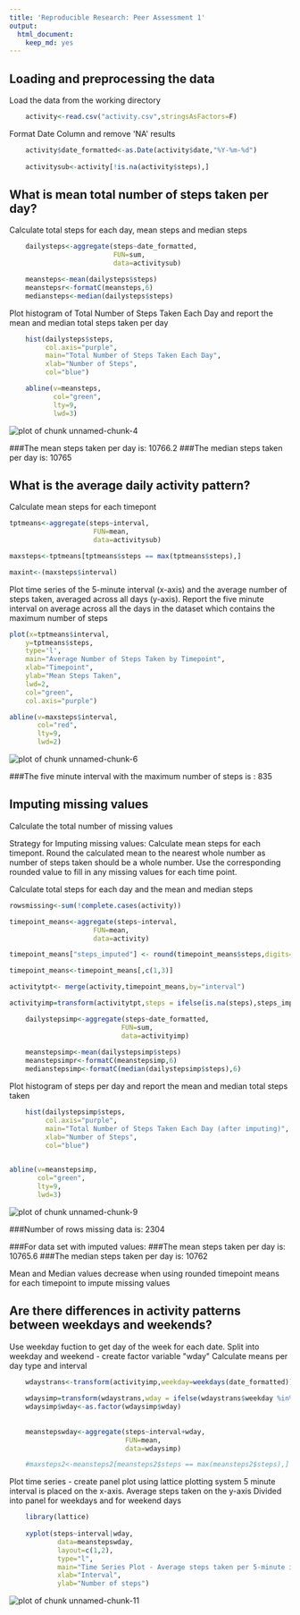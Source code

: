 ```yaml
---
title: 'Reproducible Research: Peer Assessment 1'
output:
  html_document:
    keep_md: yes
---
```



## Loading and preprocessing the data

Load the data from the working directory


```r
    activity<-read.csv("activity.csv",stringsAsFactors=F)
```

Format Date Column and remove 'NA' results


```r
    activity$date_formatted<-as.Date(activity$date,"%Y-%m-%d")
    
    activitysub<-activity[!is.na(activity$steps),]
```

## What is mean total number of steps taken per day?

Calculate total steps for each day, mean steps and median steps


```r
    dailysteps<-aggregate(steps~date_formatted,
                          FUN=sum,
                          data=activitysub)

    meansteps<-mean(dailysteps$steps)
    meanstepsr<-formatC(meansteps,6)
    mediansteps<-median(dailysteps$steps)
```

Plot histogram of Total Number of Steps Taken Each Day and report the mean and median total steps taken per day


```r
    hist(dailysteps$steps,
         col.axis="purple",
         main="Total Number of Steps Taken Each Day",
         xlab="Number of Steps",
         col="blue")

    abline(v=meansteps,
           col="green",
           lty=9,
           lwd=3)
```

![plot of chunk unnamed-chunk-4](figure/unnamed-chunk-4-1.png) 

###The mean steps taken per day is: 10766.2
###The median steps taken per day is: 10765

## What is the average daily activity pattern?

Calculate mean steps for each timepont


```r
tptmeans<-aggregate(steps~interval,
                     FUN=mean,
                     data=activitysub)

maxsteps<-tptmeans[tptmeans$steps == max(tptmeans$steps),]

maxint<-(maxsteps$interval)
```

Plot time series of the 5-minute interval (x-axis) and the average number of steps taken, averaged across all days (y-axis). Report the five minute interval on average across all the days in the dataset which contains the maximum number of steps



```r
plot(x=tptmeans$interval,
    y=tptmeans$steps,
    type='l',
    main="Average Number of Steps Taken by Timepoint",
    xlab="Timepoint",
    ylab="Mean Steps Taken",
    lwd=2,
    col="green",
    col.axis="purple")

abline(v=maxsteps$interval,
       col="red",
       lty=9,
       lwd=2)
```

![plot of chunk unnamed-chunk-6](figure/unnamed-chunk-6-1.png) 

###The five minute interval with the maximum number of steps is : 835


## Imputing missing values

Calculate the total number of missing values

Strategy for Imputing missing values:
Calculate mean steps for each timepont. Round the calculated mean to the nearest whole number as number of steps taken should be a whole number. Use the corresponding rounded value to fill in any missing values for each time point.

Calculate total steps for each day and the mean and median steps



```r
rowsmissing<-sum(!complete.cases(activity))

timepoint_means<-aggregate(steps~interval,
                     FUN=mean,
                     data=activity)

timepoint_means["steps_imputed"] <- round(timepoint_means$steps,digits=0)

timepoint_means<-timepoint_means[,c(1,3)]

activitytpt<- merge(activity,timepoint_means,by="interval")

activityimp=transform(activitytpt,steps = ifelse(is.na(steps),steps_imputed,steps))

    dailystepsimp<-aggregate(steps~date_formatted,
                            FUN=sum,
                            data=activityimp)
    
    meanstepsimp<-mean(dailystepsimp$steps)
    meanstepsimpr<-formatC(meanstepsimp,6)
    medianstepsimp<-formatC(median(dailystepsimp$steps),6)
```

Plot histogram of steps per day and report the mean and median total steps taken 


```r
    hist(dailystepsimp$steps,
         col.axis="purple",
         main="Total Number of Steps Taken Each Day (after imputing)",
         xlab="Number of Steps",
         col="blue")
    

abline(v=meanstepsimp,
       col="green",
       lty=9,
       lwd=3)
```

![plot of chunk unnamed-chunk-9](figure/unnamed-chunk-9-1.png) 

###Number of rows missing data is: 2304

###For data set with imputed values:
###The mean steps taken per day is: 10765.6
###The median steps taken per day is:   10762

Mean and Median values decrease when using rounded timepoint means for each timepoint to impute missing values

## Are there differences in activity patterns between weekdays and weekends?

Use weekday fuction to get day of the week for each date.
Split into weekday and weekend - create factor variable "wday"
Calculate means per day type and interval


```r
    wdaystrans<-transform(activityimp,weekday=weekdays(date_formatted))
    
    wdaysimp=transform(wdaystrans,wday = ifelse(wdaystrans$weekday %in% c("Saturday", "Sunday"),"weekend","weekday"))
    wdaysimp$wday<-as.factor(wdaysimp$wday)
    
    
    meanstepswday<-aggregate(steps~interval+wday,
                             FUN=mean,
                             data=wdaysimp)

    #maxsteps2<-meansteps2[meansteps2$steps == max(meansteps2$steps),]
```

Plot time series - create panel plot using lattice plotting system
5 minute interval is placed on the x-axis. Average steps taken on the y-axis
Divided into panel for weekdays and for weekend days


```r
    library(lattice)
    
    xyplot(steps~interval|wday,
            data=meanstepswday,
            layout=c(1,2),
            type="l",
            main="Time Series Plot - Average steps taken per 5-minute interval",
            xlab="Interval",
            ylab="Number of steps")
```

![plot of chunk unnamed-chunk-11](figure/unnamed-chunk-11-1.png) 
